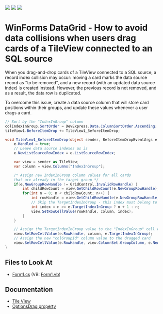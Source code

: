 <!-- default badges list -->
![](https://img.shields.io/endpoint?url=https://codecentral.devexpress.com/api/v1/VersionRange/518130311/18.1.3%2B)
[![](https://img.shields.io/badge/Open_in_DevExpress_Support_Center-FF7200?style=flat-square&logo=DevExpress&logoColor=white)](https://supportcenter.devexpress.com/ticket/details/T1105093)
[![](https://img.shields.io/badge/📖_How_to_use_DevExpress_Examples-e9f6fc?style=flat-square)](https://docs.devexpress.com/GeneralInformation/403183)
<!-- default badges end -->
# WinForms DataGrid - How to avoid data collisions when users drag cards of a TileView connected to an SQL source

When you drag-and-drop cards of a TileView connected to a SQL source, a record index collision may occur: moving a card marks the data source record as "to be removed", and a new record (with an updated data source index) is created instead. However, the previous record is not removed, and as a result, the data row is duplicated.

To overcome this issue, create a data source column that will store card positions within their groups, and update these values whenever a user drags a card.

```cs
// Sort by the "IndexInGroup" column
colIndexInGroup.SortOrder = DevExpress.Data.ColumnSortOrder.Ascending;
tileView1.BeforeItemDrop += TileView1_BeforeItemDrop;

void TileView1_BeforeItemDrop(object sender, BeforeItemDropEventArgs e) {
    e.Handled = true;
    // Leave data source indexes as is
    e.NewListSourceRowIndex = e.ListSourceRowIndex;

    var view = sender as TileView;
    var column = view.Columns["IndexInGroup"];

    /* Assign new IndexInGroup column values for all cards
    that are already in the target group */
    if(e.NewGroupRowHandle != GridControl.InvalidRowHandle) {
        int childRowCount = view.GetChildRowCount(e.NewGroupRowHandle);
        for(int n = 0; n < childRowCount; n++) {
            int rowHandle = view.GetChildRowHandle(e.NewGroupRowHandle, n);
            // Skip the TargetIndexInGroup - this index must belong to the dragged card
            int index = n >= e.TargetIndexInGroup ? n + 1 : n;
            view.SetRowCellValue(rowHandle, column, index);
        }
    }

    // Assign the TargetIndexInGroup value to the "IndexInGroup" cell of the dragged card
    view.SetRowCellValue(e.RowHandle, column, e.TargetIndexInGroup);
    // Assign the new "colGroupId" column value to the dragged card
    view.SetRowCellValue(e.RowHandle, view.ColumnSet.GroupColumn, e.NewGroupColumnValue);
}
```

## Files to Look At

- [Form1.cs](./CS/Reorder/Form1.cs) (VB: [Form1.vb](./VB/Reorder/Form1.vb))

## Documentation

- [Tile View](https://docs.devexpress.com/WindowsForms/114728/controls-and-libraries/data-grid/views/tile-view)
- [OptionsDrag property](https://docs.devexpress.com/WindowsForms/DevExpress.XtraGrid.Views.Tile.TileView.OptionsDragDrop)

